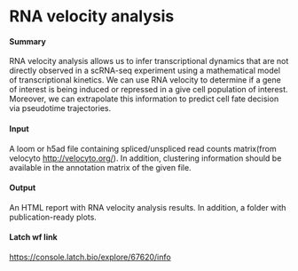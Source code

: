 # RNA velocity analysis
#### **Summary**
RNA velocity analysis allows us to infer transcriptional dynamics that are not directly observed in a scRNA-seq experiment using a mathematical model of transcriptional kinetics. We can use RNA velocity to determine if a gene of interest is being induced or repressed in a give cell population of interest. Moreover, we can extrapolate this information to predict cell fate decision via pseudotime trajectories.

#### **Input**
A loom or h5ad file containing spliced/unspliced read counts matrix(from velocyto http://velocyto.org/). In addition, clustering information should be available in the annotation matrix of the given file.

#### **Output**
An HTML report with RNA velocity analysis results. In addition, a folder with publication-ready plots.

#### **Latch wf link**
https://console.latch.bio/explore/67620/info
